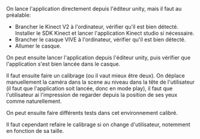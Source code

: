 On lance l'application directement depuis l'éditeur unity, mais il faut au préalable:
- Brancher le Kinect V2 à l'ordinateur, vérifier qu'il est bien détecté. Installer le SDK Kinect et lancer l'application Kinect studio si nécessaire.
- Brancher le casque VIVE à l'ordinateur, vérifier qu'il est bien détecté.
- Allumer le casque.

On peut ensuite lancer l'application depuis l'éditeur unity, puis vérifier que l'application s'est bien lancée dans le casque.

Il faut ensuite faire un calibrage (ou il vaut mieux être deux). On déplace manuellement la caméra dans la scene au niveau dans la tête de l'utilisateur (il faut que l'application soit lancée, donc en mode play), il faut que l'utilisateur ai l'impression de regarder depuis la position de ses yeux comme naturellement. 

On peut ensuite faire différents tests dans cet environnement calibré. 

Il faut cependant refaire le calibrage si on change d'utilisateur, notemment en fonction de sa taille.
